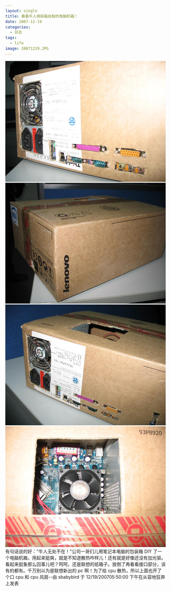 ```yaml
---
layout: single
title: 看看牛人用纸箱自制的电脑机箱！
date: 2007-12-19
categories:
  - 日志
tags:
  - life
image: 20071219.JPG
---
```


![](20071219-1.JPG)
![](20071219-2.JPG)
![](20071219-3.JPG)
![](20071219-4.JPG)
有句话说的好：\"牛人无处不在！\"公司一哥们儿用笔记本电脑的包装箱 DIY 了一个电脑机箱，用起来挺爽，就是不知道散热咋样儿！还有就是好像还没有加光驱。看起来挺象那么回事儿吧？呵呵，还是联想的纸箱子。放倒了再看看接口部分，该有的都有。千万别以为是联想新出的 pc 啊！为了给 cpu 散热，所以上面也开了个口 cpu 和 cpu 风扇--由 sbabybird 于 12/19/200705&#58;50&#58;00 下午在从容地狂奔上发表
